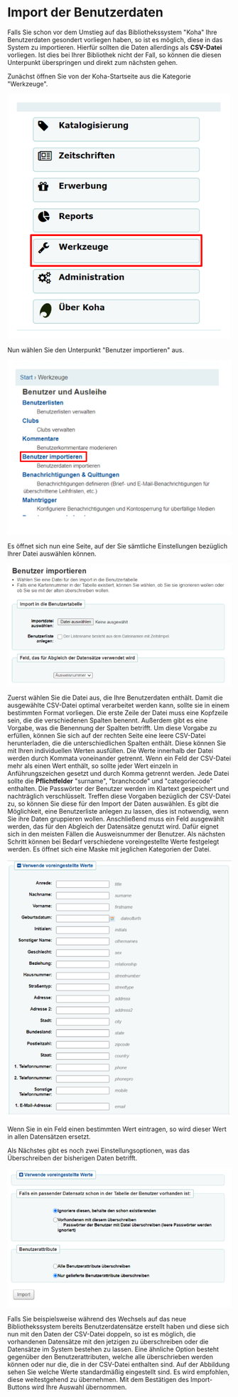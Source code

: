 # Import der Benutzerdaten
Falls Sie schon vor dem Umstieg auf das Bibliothekssystem "Koha" Ihre Benutzerdaten gesondert vorliegen haben, so ist es möglich, diese in das System zu importieren. Hierfür sollten die Daten allerdings als **CSV-Datei** vorliegen. Ist dies bei Ihrer Bibliothek nicht der Fall, so können die diesen Unterpunkt überspringen und direkt zum nächsten gehen. 

Zunächst öffnen Sie von der Koha-Startseite aus die Kategorie "Werkzeuge".

![Werkzeuge auf der Startseite](../Images/benutzer_werkzeuge.PNG)

Nun wählen Sie den Unterpunkt "Benutzer importieren" aus.

!["Benutzer importieren" auswählen](../Images/benutzer_importieren_neu.PNG)

Es öffnet sich nun eine Seite, auf der Sie sämtliche Einstellungen bezüglich Ihrer Datei auswählen können. 

!["Benutzer importieren" auswählen](../Images/benutzer_importieren1.PNG)

Zuerst wählen Sie die Datei aus, die Ihre Benutzerdaten enthält. 
Damit die ausgewählte CSV-Datei optimal verarbeitet werden kann, sollte sie in einem bestimmten Format vorliegen. Die erste Zeile der Datei muss eine Kopfzeile sein, die die verschiedenen Spalten benennt. Außerdem gibt es eine Vorgabe, was die Benennung der Spalten betrifft. Um diese Vorgabe zu erfüllen, können Sie sich auf der rechten Seite eine leere CSV-Datei herunterladen, die die unterschiedlichen Spalten enthält. Diese können Sie mit Ihren individuellen Werten ausfüllen. Die Werte innerhalb der Datei werden durch Kommata voneinander getrennt. Wenn ein Feld der CSV-Datei mehr als einen Wert enthält, so sollte jeder Wert einzeln in Anführungszeichen gesetzt und durch Komma getrennt werden. Jede Datei sollte die **Pflichtfelder** "surname", "branchcode" und "categoriecode" enthalten. Die Passwörter der Benutzer werden im Klartext gespeichert und nachträglich verschlüsselt. 
Treffen diese Vorgaben bezüglich der CSV-Datei zu, so können Sie diese für den Import der Daten auswählen. Es gibt die Möglichkeit, eine Benutzerliste anlegen zu lassen, dies ist notwendig, wenn Sie ihre Daten gruppieren wollen. Anschließend muss ein Feld ausgewählt werden, das für den Abgleich der Datensätze genutzt wird. Dafür eignet sich in den meisten Fällen die Ausweisnummer der Benutzer. 
Als nächsten Schritt können bei Bedarf verschiedene voreingestellte Werte festgelegt werden. Es öffnet sich eine Maske mit jeglichen Kategorien der Datei. 

!["Benutzer importieren" auswählen](../Images/benutzer_maske_voreingestellte_werte.PNG)

Wenn Sie in ein Feld einen bestimmten Wert eintragen, so wird dieser Wert in allen Datensätzen ersetzt. 

Als Nächstes gibt es noch zwei Einstellungsoptionen, was das Überschreiben der bisherigen Daten betrifft. 

!["Benutzer importieren" auswählen](../Images/benutzer_importieren2.PNG)

Falls Sie beispielsweise während des Wechsels auf das neue Bibliothekssystem bereits Benutzerdatensätze erstellt haben und diese sich nun mit den Daten der CSV-Datei doppeln, so ist es möglich, die vorhandenen Datensätze mit den jetzigen zu überschreiben oder die Datensätze im System bestehen zu lassen. 
Eine ähnliche Option besteht gegenüber den Benutzerattributen, welche alle überschrieben werden können oder nur die, die in der CSV-Datei enthalten sind. 
Auf der Abbildung sehen Sie welche Werte standardmäßig eingestellt sind. Es wird empfohlen, diese weitestgehend zu übernehmen. Mit dem Bestätigen des Import-Buttons wird Ihre Auswahl übernommen. 
